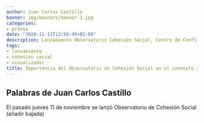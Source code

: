 ```yaml
---
author: Juan Carlos Castillo
banner: img/banners/banner-2.jpg
categories:
- prensa
date: "2020-11-11T13:50:46+02:00"
description: Lanzamiento Observatorio Cohesión Social, Centro de Conflicto y Cohesión Social
tags:
- lanzamiento
- cohesion social
- visualizador
title: Importancia del Observatorio de Cohesión Social en el contexto actual
---
```


## Palabras de Juan Carlos Castillo

El pasado jueves 11 de noviembre se lanzó Observatorio de Cohesión Social (añadir bajada)


